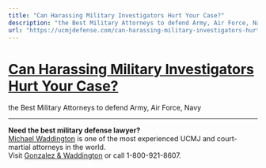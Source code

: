 ```yaml
---
title: "Can Harassing Military Investigators Hurt Your Case?"
description: "the Best Military Attorneys to defend Army, Air Force, Navy"
url: "https://ucmjdefense.com/can-harassing-military-investigators-hurt-your-case.html"
---
```


# [Can Harassing Military Investigators Hurt Your Case?](https://ucmjdefense.com/can-harassing-military-investigators-hurt-your-case.html)

the Best Military Attorneys to defend Army, Air Force, Navy

---

**Need the best military defense lawyer?**  
[Michael Waddington](https://ucmjdefense.com/attorneys/michael-stewart-waddington-partner.html) is one of the most experienced UCMJ and court-martial attorneys in the world.  
Visit [Gonzalez & Waddington](https://ucmjdefense.com) or call 1-800-921-8607.
